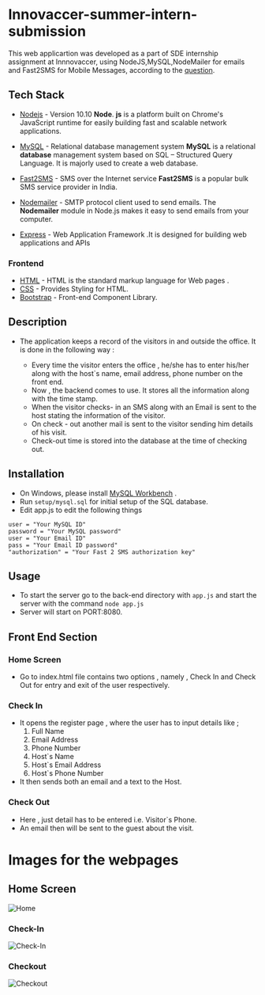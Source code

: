 # Innovaccer-summer-intern-submission
This web applicartion was developed as a part of SDE internship assignment at Innnovaccer, using NodeJS,MySQL,NodeMailer for emails and Fast2SMS for Mobile Messages, according to the [question](https://summergeeks.in/static/assignments/summergeeks%202020%20-%20SDE%20Assignment.pdf).

## Tech Stack

* [Nodejs](https://nodejs.org/en/) - Version 10.10
**Node**. **js** is a platform built on Chrome's JavaScript runtime for easily building fast and scalable network applications.

* [MySQL](https://www.mysql.com/) - Relational database management system
**MySQL** is a relational **database** management system based on SQL – Structured Query Language. It is majorly used to create a web database.
* [Fast2SMS](https://www.fast2sms.com/)  - SMS over the Internet service
 **Fast2SMS** is a popular bulk SMS service provider in India.
 
* [Nodemailer](https://nodemailer.com/) - SMTP protocol client used to send emails.
The **Nodemailer** module in Node.js makes it easy to send emails from your computer.
* [Express](https://expressjs.com/) - Web Application Framework .It is designed for building web applications and APIs

### Frontend
* [HTML](https://www.w3schools.com/html/) - HTML is the standard markup language for Web pages .
* [CSS](https://www.w3schools.com/css/css_intro.asp) - Provides Styling for HTML.
* [Bootstrap](https://getbootstrap.com/) - Front-end Component Library.

## Description
- The application keeps a record of the visitors in and outside the office. It is done in the following way :
   
    

  - Every time the visitor enters the office , he/she has to enter his/her along with the host`s  name, email address, phone number on the front end.
  - Now , the backend comes to use. It stores all the information along with the time stamp.
  - When the visitor checks- in an SMS along with an Email is sent to the host stating the information of the visitor. 
  - On check - out another mail is sent to the visitor sending him details of his visit.
  - Check-out time is stored into the database at the time of checking out.

## Installation
- On Windows, please  install [MySQL Workbench](https://dev.mysql.com/downloads/workbench/) .
- Run ```setup/mysql.sql``` for initial setup of the SQL database.
- Edit app.js to edit the following things
```
user = "Your MySQL ID"  
password = "Your MySQL password"
user = "Your Email ID"
pass = "Your Email ID password"
"authorization" = "Your Fast 2 SMS authorization key"
```

## Usage
- To start the server go to the back-end directory with ```app.js``` and start the server with the command ```node app.js```
- Server will start on PORT:8080.

## Front End Section 
 ### Home Screen
 - Go to index.html file contains two options , namely , Check In and Check Out for entry and exit of the user respectively.
 ### Check In
 - It opens the register page , where the user has to input details like ;
   1. Full Name
   2. Email Address
   3. Phone Number
   4. Host`s Name 
   5. Host`s Email Address
   6. Host`s Phone Number
- It then sends both an email and a text to the Host.
 ### Check Out
 - Here , just detail has to be entered i.e. Visitor`s Phone.
 - An email then will be sent to the guest about the visit.

# Images for the webpages
## Home Screen

![Home](https://i.imgur.com/SytjD3B.png)

### Check-In

![Check-In](https://i.imgur.com/LbGjmFB.png)

### Checkout

![Checkout](https://i.imgur.com/H3Rqcoq.png)
